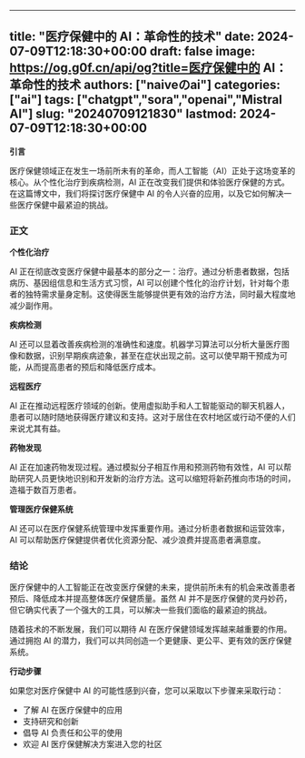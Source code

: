 
---
title: "医疗保健中的 AI：革命性的技术"
date: 2024-07-09T12:18:30+00:00
draft: false
image: https://og.g0f.cn/api/og?title=医疗保健中的 AI：革命性的技术
authors: ["naiveのai"]
categories: ["ai"]
tags: ["chatgpt","sora","openai","Mistral AI"]
slug: "20240709121830"
lastmod: 2024-07-09T12:18:30+00:00
---
**引言**

医疗保健领域正在发生一场前所未有的革命，而人工智能（AI）正处于这场变革的核心。从个性化治疗到疾病检测，AI 正在改变我们提供和体验医疗保健的方式。在这篇博文中，我们将探讨医疗保健中 AI 的令人兴奋的应用，以及它如何解决一些医疗保健中最紧迫的挑战。

### 正文

**个性化治疗**

AI 正在彻底改变医疗保健中最基本的部分之一：治疗。通过分析患者数据，包括病历、基因组信息和生活方式习惯，AI 可以创建个性化的治疗计划，针对每个患者的独特需求量身定制。这使得医生能够提供更有效的治疗方法，同时最大程度地减少副作用。

**疾病检测**

AI 还可以显着改善疾病检测的准确性和速度。机器学习算法可以分析大量医疗图像和数据，识别早期疾病迹象，甚至在症状出现之前。这可以使早期干预成为可能，从而提高患者的预后和降低医疗成本。

**远程医疗**

AI 正在推动远程医疗领域的创新。使用虚拟助手和人工智能驱动的聊天机器人，患者可以随时随地获得医疗建议和支持。这对于居住在农村地区或行动不便的人们来说尤其有益。

**药物发现**

AI 正在加速药物发现过程。通过模拟分子相互作用和预测药物有效性，AI 可以帮助研究人员更快地识别和开发新的治疗方法。这可以缩短将新药推向市场的时间，造福于数百万患者。

**管理医疗保健系统**

AI 还可以在医疗保健系统管理中发挥重要作用。通过分析患者数据和运营效率，AI 可以帮助医疗保健提供者优化资源分配、减少浪费并提高患者满意度。

### 结论

医疗保健中的人工智能正在改变医疗保健的未来，提供前所未有的机会来改善患者预后、降低成本并提高整体医疗保健质量。虽然 AI 并不是医疗保健的灵丹妙药，但它确实代表了一个强大的工具，可以解决一些我们面临的最紧迫的挑战。

随着技术的不断发展，我们可以期待 AI 在医疗保健领域发挥越来越重要的作用。通过拥抱 AI 的潜力，我们可以共同创造一个更健康、更公平、更有效的医疗保健系统。

**行动步骤**

如果您对医疗保健中 AI 的可能性感到兴奋，您可以采取以下步骤来采取行动：

* 了解 AI 在医疗保健中的应用
* 支持研究和创新
* 倡导 AI 负责任和公平的使用
* 欢迎 AI 医疗保健解决方案进入您的社区
